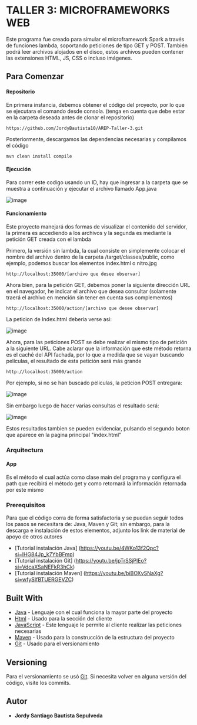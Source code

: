 # TALLER 3: MICROFRAMEWORKS WEB

Este programa fue creado para simular el microframework Spark a través de funciones lambda, soportando peticiones de tipo GET y POST. También podrá leer archivos alojados en el disco, estos archivos pueden contener las extensiones HTML, JS, CSS o incluso imágenes.

## Para Comenzar

#### Repositorio

En primera instancia, debemos obtener el código del proyecto, por lo que se ejecutara el comando desde consola. (tenga en cuenta que debe estar en la carpeta deseada antes de clonar el repositorio)

~~~
https://github.com/JordyBautista10/AREP-Taller-3.git
~~~

Posteriormente, descargamos las dependencias necesarias y compilamos el código

~~~
mvn clean install compile
~~~

#### Ejecución

Para correr este codigo usando un ID, hay que ingresar a la carpeta que se muestra a continuación y ejecutar el archivo llamado App.java

![image](https://github.com/JordyBautista10/AREP-Taller-3/assets/123812969/8274fdab-d50b-4c15-aae4-7221907618f6)


#### Funcionamiento
Este proyecto manejará dos formas de visualizar el contenido del servidor, la primera es accediendo a los archivos y la segunda es mediante la petición GET creada con el lambda

Primero, la versión sin lambda, la cual consiste en simplemente colocar el nombre del archivo dentro de la carpeta /target/classes/public, como ejemplo, podemos buscar los elementos index.html o nitro.jpg

~~~
http://localhost:35000/[archivo que desee observar]
~~~

Ahora bien, para la petición GET, debemos poner la siguiente dirección URL en el navegador, he indicar el archivo que desea consultar (solamente traerá el archivo en mención sin tener en cuenta sus complementos)

~~~
http://localhost:35000/action/[archivo que desee observar]
~~~

La peticion de Index.html deberia verse asi:

![image](https://github.com/JordyBautista10/AREP-Taller-3/assets/123812969/0ead8365-ff22-48f4-a019-302df7b57cd3)

Ahora, para las peticiones POST se debe realizar el mismo tipo de petición a la siguiente URL. Cabe aclarar que la información que este método retorna es el caché del API fachada, por lo que a medida que se vayan buscando películas, el resultado de esta petición será más grande

~~~
http://localhost:35000/action
~~~

Por ejemplo, si no se han buscado peliculas, la peticion POST entregara:

![image](https://github.com/JordyBautista10/AREP-Taller-3/assets/123812969/f2dbef2e-15f9-4f6f-86fd-f8eb2aba9850)

Sin embargo luego de hacer varias consultas el resultado será:

![image](https://github.com/JordyBautista10/AREP-Taller-3/assets/123812969/60519529-184a-4cd9-8766-308e14bf3afa)

Estos resultados tambien se pueden evidenciar, pulsando el segundo boton que aparece en la pagina principal "index.html"

### Arquitectura
#### App
Es el método el cual actúa como clase main del programa y configura el path que recibirá el método get y como retornará la información retornada por este mismo

### Prerequisitos

Para que el código corra de forma satisfactoria y se puedan seguir todos los pasos se necesitara de: Java, Maven y Git; sin embargo,  para la descarga e instalación de estos elementos, adjunto los link de material de apoyo de otros autores

* [Tutorial instalación Java] (https://youtu.be/4WKo13f2Qpc?si=lHG84Jp_k7YbBFmp)
* [Tutorial instalación Git] (https://youtu.be/jpTrSSjPlEo?si=VdcaXSaNEFkR3hCk)
* [Tutorial instalación Maven] (https://youtu.be/biBOXvSNaXg?si=wfySIfBTUERGEVZC)

## Built With

* [Java](http://www.dropwizard.io/1.0.2/docs/) - Lenguaje con el cual funciona la mayor parte del proyecto
* [Html](https://developer.mozilla.org/es/docs/Web/HTML) - Usado para la sección del cliente
* [JavaScript](https://developer.mozilla.org/es/docs/Web/JavaScript) - Este lenguaje le permite al cliente realizar las peticiones necesarias
* [Maven](https://maven.apache.org/) - Usado para la construcción de la estructura del proyecto
* [Git](https://git-scm.com) - Usado para el versionamiento
  
## Versioning

Para el versionamiento se usó [Git](https://git-scm.com). Si necesita volver en alguna versión del código, visite los commits.

## Autor

* **Jordy Santiago Bautista Sepulveda** 
